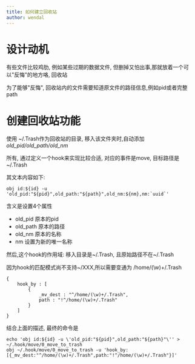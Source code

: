 ```yaml
---
title: 如何建立回收站
author: wendal
---
```


设计动机
=========================================

有些文件比较鸡肋, 例如某些过期的数据文件, 但删掉又怕出事,那就放着一个可以"反悔"的地方咯, 回收站

为了能够"反悔", 回收站内的文件需要知道原文件的路径信息,例如pid或者完整path

创建回收站功能
=========================================

使用 ~/.Trash作为回收站的目录, 移入该文件夹时,自动添加*old_pid/old_path/old_nm*

所有, 通过定义一个hook来实现比较合适, 对应的事件是move, 目标路径是~/.Trash

其文本内容如下:

```
obj id:${id} -u 'old_pid:"${pid}",old_path:"${path}",old_nm:${nm},nm:`uuid`'
```

含义是设置4个属性
* old_pid 原本的pid
* old_path 原本的路径
* old_nm 原本的名称
* nm 设置为新的唯一名称

然后,这个hook的作用域: 移入目录是~/.Trash, 且原始路径不在~/.Trash

因为hook的匹配模式尚不支持~/XXX,所以需要变通为 /home/(\w)+/.Trash

```
{
	hook_by : [
		{
			_mv_dest : "^/home/(\w)+/.Trash",
			path : "!^/home/(\w)+/.Trash"
		}
	]
}
```

结合上面的描述, 最终的命令是

```
echo 'obj id:${id} -u \'old_pid:"${pid}",old_path:"${path}"\'' > ~/.hook/move/0_move_to_trash
obj ~/.hook/move/0_move_to_trash -u 'hook_by:[{_mv_dest:"^/home/(\w)+/.Trash",path:"!^/home/(\w)+/.Trash"}]'
```
